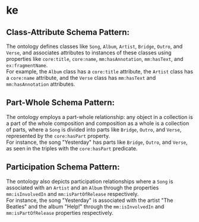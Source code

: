 # ke

## Class-Attribute Schema Pattern:

The ontology defines classes like `Song`, `Album`, `Artist`, `Bridge`, `Outro`, and `Verse`, and associates attributes to instances of these classes using properties like `core:title`, `core:name`, `mm:hasAnnotation`, `mm:hasText`, and `ex:fragmentName`.  
For example, the `Album` class has a `core:title` attribute, the `Artist` class has a `core:name` attribute, and the `Verse` class has `mm:hasText` and `mm:hasAnnotation` attributes.

## Part-Whole Schema Pattern:

The ontology employs a part-whole relationship: any object in a collection is a part of the whole composition and composition as a whole is a collection of parts, where a `Song` is divided into parts like `Bridge`, `Outro`, and `Verse`, represented by the `core:hasPart` property.  
For instance, the song "Yesterday" has parts like `Bridge`, `Outro`, and `Verse`, as seen in the triples with the `core:hasPart` predicate.

## Participation Schema Pattern:

The ontology also depicts participation relationships where a `Song` is associated with an `Artist` and an `Album` through the properties `mm:isInvolvedIn` and `mm:isPartOfRelease` respectively.  
For instance, the song "Yesterday" is associated with the artist "The Beatles" and the album "Help!" through the `mm:isInvolvedIn` and `mm:isPartOfRelease` properties respectively.
